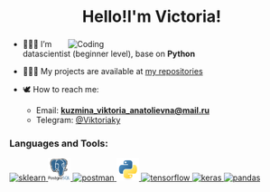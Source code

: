 <h1 align="center">Hello!I'm Victoria!</h1>
<h3 align="center"></h3>
<img align="right" alt="Coding" width="400" src="https://media0.giphy.com/media/v1.Y2lkPTc5MGI3NjExNzBmODViMTZlNDdmMmJkMGYyY2MwNTU0NzYxODQ5MmVjM2YzYzhmNSZlcD12MV9pbnRlcm5hbF9naWZzX2dpZklkJmN0PWc/UZQCbV4OW1mXdHJNPS/giphy.gif">


- 👩🏼‍💻 I’m datascientist (beginner level), base on **Python**

- 🤹🏽‍♀️ My projects are available at <a href="https://github.com/Viktoriaky?tab=repositories">my repositories</a>

- 🕊 How to reach me:
   -  Email: **kuzmina_viktoria_anatolievna@mail.ru**
   -  Telegram: <a href="https://t.me/viktoriaky" target="_blank">@Viktoriaky</a> 

<p align="left">
</p>

<h3 align="left">Languages and Tools:</h3>
<p align="left"><a href="https://scikit-learn.org" target="_blank" rel="noreferrer"> <img src="https://seeklogo.com/images/S/scikit-learn-logo-8766D07E2E-seeklogo.com.png" alt="sklearn" width="40" height="40"/> </a> 
<a href="https://www.postgresql.org" target="_blank" rel="noreferrer"> <img src="https://raw.githubusercontent.com/devicons/devicon/master/icons/postgresql/postgresql-original-wordmark.svg" alt="postgresql" width="40" height="40"/> </a> 
<a href="https://postman.com" target="_blank" rel="noreferrer"> <img src="https://www.vectorlogo.zone/logos/getpostman/getpostman-icon.svg" alt="postman" width="40" height="40"/> </a> 
<a href="https://www.python.org" target="_blank" rel="noreferrer"> <img src="https://raw.githubusercontent.com/devicons/devicon/master/icons/python/python-original.svg" alt="python" width="40" height="40"/> </a> 
<a href="https://www.tensorflow.org" target="_blank" rel="noreferrer"> <img src="https://upload.wikimedia.org/wikipedia/commons/2/2d/Tensorflow_logo.svg" alt="tensorflow" width="40" height="40"/> </a>
<a href="https://keras.io" target="_blank" rel="noreferrer"> <img src="https://upload.wikimedia.org/wikipedia/commons/a/ae/Keras_logo.svg" alt="keras" width="40" height="40"/> </a>
<a href="https://pandas.pydata.org" rel="noreferrer"> <img src="https://upload.wikimedia.org/wikipedia/commons/e/ed/Pandas_logo.svg" alt="pandas" width="40" height="40"/> </a>
</p>

